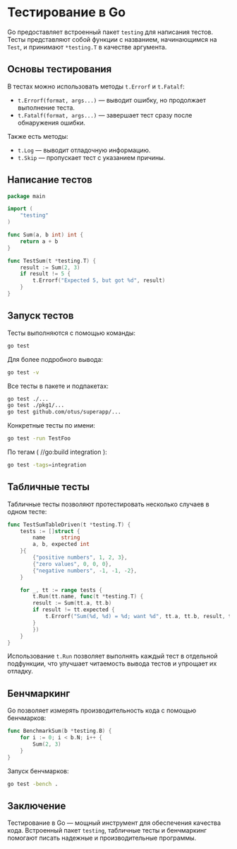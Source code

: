 # Тестирование в Go

Go предоставляет встроенный пакет `testing` для написания тестов. Тесты представляют собой функции с названием, начинающимся на `Test`, и принимают `*testing.T` в качестве аргумента.

## Основы тестирования

В тестах можно использовать методы `t.Errorf` и `t.Fatalf`:

- `t.Errorf(format, args...)` — выводит ошибку, но продолжает выполнение теста.
- `t.Fatalf(format, args...)` — завершает тест сразу после обнаружения ошибки.

Также есть методы:
- `t.Log` — выводит отладочную информацию.
- `t.Skip` — пропускает тест с указанием причины.

## Написание тестов

```go
package main

import (
	"testing"
)

func Sum(a, b int) int {
	return a + b
}

func TestSum(t *testing.T) {
	result := Sum(2, 3)
	if result != 5 {
		t.Errorf("Expected 5, but got %d", result)
	}
}
```

## Запуск тестов

Тесты выполняются с помощью команды:

```sh
go test
```

Для более подробного вывода:

```sh
go test -v
```

Все тесты в пакете и подпакетах:

```sh
go test ./...
go test ./pkg1/...
go test github.com/otus/superapp/...
```

Конкретные тесты по имени:
```sh
go test -run TestFoo
```
По тегам ( //go:build integration ):
```sh
go test -tags=integration
```

## Табличные тесты

Табличные тесты позволяют протестировать несколько случаев в одном тесте:

```go
func TestSumTableDriven(t *testing.T) {
    tests := []struct {
        name     string
        a, b, expected int
    }{
        {"positive numbers", 1, 2, 3},
        {"zero values", 0, 0, 0},
        {"negative numbers", -1, -1, -2},
    }

    for _, tt := range tests {
        t.Run(tt.name, func(t *testing.T) {
        result := Sum(tt.a, tt.b)
        if result != tt.expected {
            t.Errorf("Sum(%d, %d) = %d; want %d", tt.a, tt.b, result, tt.expected)
        }
        })
    }
}
```

Использование `t.Run` позволяет выполнять каждый тест в отдельной подфункции, что улучшает читаемость вывода тестов и упрощает их отладку.

## Бенчмаркинг

Go позволяет измерять производительность кода с помощью бенчмарков:

```go
func BenchmarkSum(b *testing.B) {
	for i := 0; i < b.N; i++ {
		Sum(2, 3)
	}
}
```

Запуск бенчмарков:

```sh
go test -bench .
```

## Заключение

Тестирование в Go — мощный инструмент для обеспечения качества кода. Встроенный пакет `testing`, табличные тесты и бенчмаркинг помогают писать надежные и производительные программы.

